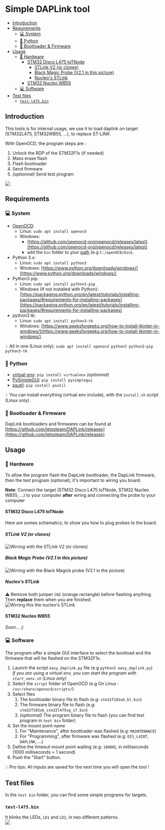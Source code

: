 # Simple DAPLink tool

 - [Introduction](#introduction)
 - [Requirements](#requirements)
   - [:computer: System](#computer-system)
   - [:snake: Python](#snake-python)
   - [:floppy_disk: Bootloader & Firmware](#floppy_disk-bootloader--firmware)
 - [Usage](#usage)
   - [:electric_plug: Hardware](#electric_plug-hardware)
     - [STM32 Disco L475 IoTNode](#stm32-disco-l475-iotnode)
       - [STLink V2 (or clones)](#stlink-v2-or-clones)
       - [Black Magic Probe (V2.1 in this picture)](#black-magic-probe-v21-in-this-picture)
       - [Nucleo's STLink](#nucleos-stlink)
     - [STM32 Nucleo WB55](#stm32-nucleo-wb55)
   - [:computer: Software](#computer-software)
 - [Test files](#test-files)
   - [`test-l475.bin`](#test-l475bin)

## Introduction
This tools is for internal usage, we use it to load daplink on target (STM32L475, STM32WB55, ...), to replace ST-LINK.

With OpenOCD, the program steps are :
  1. Unlock the RDP of the STM32F1x (if needed)
  2. Mass erase flash
  3. Flash bootloader
  4. Send firmware
  5. _(optionnal)_ Send test program 

![](doc/screenshot.png)



## Requirements

### :computer: System
  - [OpenOCD](https://openocd.org/): 
    - Linux: `sudo apt install openocd`
    - Windows:
      - [https://github.com/openocd-org/openocd/releases/latest](https://github.com/openocd-org/openocd/releases/latest)  
      - add the `bin` folder to your [path](https://www.architectryan.com/2018/03/17/add-to-the-path-on-windows-10/) (e.g `C:/openOCD/bin`).
  - Python 3.x: 
    - Linux: `sudo apt install python3`
    - Windows: [https://www.python.org/downloads/windows/](https://www.python.org/downloads/windows/)
  - Python3 pip: 
    - Linux: `sudo apt install python3-pip`
    - Windows (If not installed with Python): [https://packaging.python.org/en/latest/tutorials/installing-packages/#requirements-for-installing-packages](https://packaging.python.org/en/latest/tutorials/installing-packages/#requirements-for-installing-packages)
  - python3 tk: 
    - Linux: `sudo apt install python3-tk`
    - Windows: [https://www.geeksforgeeks.org/how-to-install-tkinter-in-windows/](https://www.geeksforgeeks.org/how-to-install-tkinter-in-windows/)

:bulb: All in one (Linux only): `sudo apt install openocd python3 python3-pip python3-tk` 

### :snake: Python
  - [virtual-env](https://docs.python-guide.org/dev/virtualenvs/#lower-level-virtualenv): `pip install virtualenv` _(optionnal)_
  - [PySimpleGUI](https://pysimplegui.readthedocs.io/en/latest/): `pip install pysimplegui`
  - [psutil](https://psutil.readthedocs.io/en/latest/): `pip install psutil`

:bulb: You can install everything (virtual env include), with the `install.sh` script  (Linux only).

### :floppy_disk: Bootloader & Firmware
DapLink bootloaders and firmwares can be found at [https://github.com/letssteam/DAPLink/releases](https://github.com/letssteam/DAPLink/releases)

## Usage

### :electric_plug: Hardware
To allow the program flash the DapLink bootloader, the DapLink firmware, then the test program (optional), it's important to wiring you board.

**Note**: Connect the target (STM32 Disco L475 IoTNode, STM32 Nucleo WB55, ...) to your computer **after** wiring and connecting the probe to your computer

#### STM32 Disco L475 IoTNode
Here are somes schematics, to show you how to plug probes to the board.

##### STLink V2 (or clones)
![](doc/wiring_l475_stlinkv2.png "Wirring with the STLink V2 (or clones)")

##### Black Magic Probe (V2.1 in this picture)
![](doc/wiring_l475_bmp.png "Wirring with the Black Magick probe (V2.1 in the picture)")

##### Nucleo's STLink  
:warning: Remove both jumper `CN2` (orange rectangle) before flashing anything. Then **replace** them when you are finished.
![](doc/wiring_l475_nucleo.png "Wirring this the nucleo's STLink")

#### STM32 Nucleo WB55
_Soon..._ ;)

### :computer: Software
The program offer a simple GUI interface to select the bootload and the firmware that will be flashed on the STM32F1x.

  1. Launch the script `easy_daplink.py` file (e.g `python3 easy_daplink.py`)  
      _If you are using a virtual env, you can start the program with `start_venv.sh` (Linux only)_
  2. Select the `script` folder of OpenOCD (e.g On Linux : `/usr/share/openocd/scripts/`)
  3. Select files
     1. The bootloader binary file to flash (e.g: `stm32f103xb_bl.bin`)
     2. The firmware binary file to flash (e.g: `stm32f103xb_stm32l475vg_if.bin`)
     3. _(optionnal)_ The program binary file to flash (you can find test program in `test bin` folder)
  4. Set the mount point name
     1. For "Maintenance", after bootloader was flashed (e.g: `MAINTENANCE`)
     2. For "Programming", after firmware was flashed (e.g: `DIS_L4IOT`, `DAPLINK`, ...)
  5. Define the timeout mount point waiting (e.g: `10000`), in milliseconds (1000 milliseconds = 1 second)
  6. Push the "Start" button.

:bulb: Pro tips: All inputs are saved for the next time you will open the tool !


## Test files
In the `test bin` folder, you can find some simple programs for targets. 

### `test-l475.bin`
It blinks the LEDs, `LD1` and `LD2`, in two different patterns.  
![](doc/test_l475.gif)